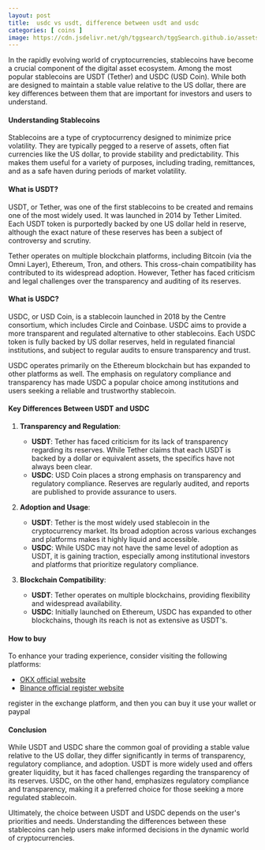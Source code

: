 ```yaml
---
layout: post
title:  usdc vs usdt, difference between usdt and usdc
categories: [ coins ]
image: https://cdn.jsdelivr.net/gh/tggsearch/tggSearch.github.io/assets/img/usdt-1.webp
---
```

In the rapidly evolving world of cryptocurrencies, stablecoins have become a crucial component of the digital asset ecosystem. Among the most popular stablecoins are USDT (Tether) and USDC (USD Coin). While both are designed to maintain a stable value relative to the US dollar, there are key differences between them that are important for investors and users to understand.

#### Understanding Stablecoins

Stablecoins are a type of cryptocurrency designed to minimize price volatility. They are typically pegged to a reserve of assets, often fiat currencies like the US dollar, to provide stability and predictability. This makes them useful for a variety of purposes, including trading, remittances, and as a safe haven during periods of market volatility.

#### What is USDT?

USDT, or Tether, was one of the first stablecoins to be created and remains one of the most widely used. It was launched in 2014 by Tether Limited. Each USDT token is purportedly backed by one US dollar held in reserve, although the exact nature of these reserves has been a subject of controversy and scrutiny.

Tether operates on multiple blockchain platforms, including Bitcoin (via the Omni Layer), Ethereum, Tron, and others. This cross-chain compatibility has contributed to its widespread adoption. However, Tether has faced criticism and legal challenges over the transparency and auditing of its reserves.

#### What is USDC?

USDC, or USD Coin, is a stablecoin launched in 2018 by the Centre consortium, which includes Circle and Coinbase. USDC aims to provide a more transparent and regulated alternative to other stablecoins. Each USDC token is fully backed by US dollar reserves, held in regulated financial institutions, and subject to regular audits to ensure transparency and trust.

USDC operates primarily on the Ethereum blockchain but has expanded to other platforms as well. The emphasis on regulatory compliance and transparency has made USDC a popular choice among institutions and users seeking a reliable and trustworthy stablecoin.

#### Key Differences Between USDT and USDC

1. **Transparency and Regulation**:
   - **USDT**: Tether has faced criticism for its lack of transparency regarding its reserves. While Tether claims that each USDT is backed by a dollar or equivalent assets, the specifics have not always been clear.
   - **USDC**: USD Coin places a strong emphasis on transparency and regulatory compliance. Reserves are regularly audited, and reports are published to provide assurance to users.

2. **Adoption and Usage**:
   - **USDT**: Tether is the most widely used stablecoin in the cryptocurrency market. Its broad adoption across various exchanges and platforms makes it highly liquid and accessible.
   - **USDC**: While USDC may not have the same level of adoption as USDT, it is gaining traction, especially among institutional investors and platforms that prioritize regulatory compliance.

3. **Blockchain Compatibility**:
   - **USDT**: Tether operates on multiple blockchains, providing flexibility and widespread availability.
   - **USDC**: Initially launched on Ethereum, USDC has expanded to other blockchains, though its reach is not as extensive as USDT's.

#### How to buy
To enhance your trading experience, consider visiting the following platforms:

- [OKX official website](/302.html?target=https://www.okx.com/join/65103688)
- [Binance official register website](/302.html?target=https://accounts.binance.com/register?ref=ZGR4DOXV)

register in the exchange platform, and then you can buy it use your wallet or paypal

#### Conclusion

While USDT and USDC share the common goal of providing a stable value relative to the US dollar, they differ significantly in terms of transparency, regulatory compliance, and adoption. USDT is more widely used and offers greater liquidity, but it has faced challenges regarding the transparency of its reserves. USDC, on the other hand, emphasizes regulatory compliance and transparency, making it a preferred choice for those seeking a more regulated stablecoin.

Ultimately, the choice between USDT and USDC depends on the user's priorities and needs. Understanding the differences between these stablecoins can help users make informed decisions in the dynamic world of cryptocurrencies.